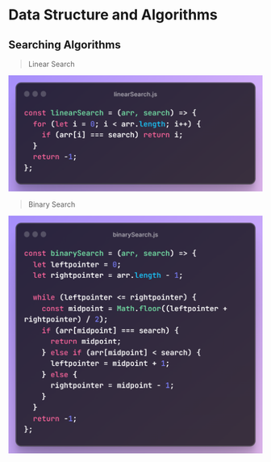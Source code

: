 # Data Structure and Algorithms

## Searching Algorithms

> Linear Search

![linear Search](/Searching%20Algorithms/img/LinearSearch.png)

> Binary Search

![linear Search](/Searching%20Algorithms/img/BinarySearch.png)
